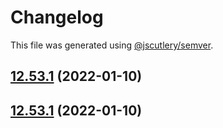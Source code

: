 # Changelog

This file was generated using [@jscutlery/semver](https://github.com/jscutlery/semver).

## [12.53.1](https://github.com/Angular-RU/angular-ru-sdk/compare/@angular-ru/cdk_12.53.0...@angular-ru/cdk_12.53.1) (2022-01-10)



## [12.53.1](https://github.com/Angular-RU/angular-ru-sdk/compare/@angular-ru/cdk_12.53.0...@angular-ru/cdk_12.53.1) (2022-01-10)
